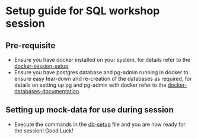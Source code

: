 # Setup guide for SQL workshop session

## Pre-requisite

- Ensure you have docker installed on your system, for details refer to the [docker-session-setup](../Docker/setup.md).
- Ensure you have postgres database and pg-admin running in docker to ensure easy tear-down and re-creation of the databases as required, for details on setting up pg and pg-admin with docker refer to the [docker-databases-documentation](../Docker/databases/README.md).

## Setting up mock-data for use during session

- Execute the commands in the [db-setup](./db-setup.sql) file and you are now ready for the session! Good Luck!
